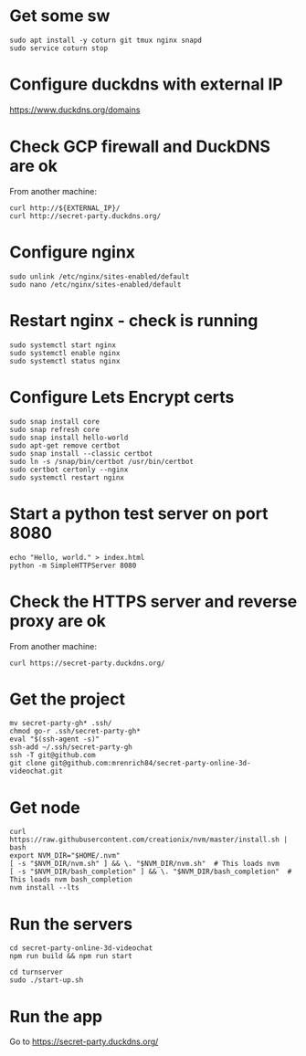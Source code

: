 # Get some sw
```
sudo apt install -y coturn git tmux nginx snapd
sudo service coturn stop
```

# Configure duckdns with external IP
https://www.duckdns.org/domains

# Check GCP firewall and DuckDNS are ok
From another machine:
```
curl http://${EXTERNAL_IP}/
curl http://secret-party.duckdns.org/
```

# Configure nginx
```
sudo unlink /etc/nginx/sites-enabled/default
sudo nano /etc/nginx/sites-enabled/default
```

# Restart nginx - check is running
```
sudo systemctl start nginx
sudo systemctl enable nginx
sudo systemctl status nginx
```

# Configure Lets Encrypt certs
```
sudo snap install core
sudo snap refresh core
sudo snap install hello-world
sudo apt-get remove certbot
sudo snap install --classic certbot
sudo ln -s /snap/bin/certbot /usr/bin/certbot
sudo certbot certonly --nginx
sudo systemctl restart nginx
```

# Start a python test server on port 8080
```
echo "Hello, world." > index.html
python -m SimpleHTTPServer 8080
```

# Check the HTTPS server and reverse proxy are ok
From another machine:
```
curl https://secret-party.duckdns.org/
```

# Get the project
```
mv secret-party-gh* .ssh/
chmod go-r .ssh/secret-party-gh*
eval "$(ssh-agent -s)"
ssh-add ~/.ssh/secret-party-gh
ssh -T git@github.com
git clone git@github.com:mrenrich84/secret-party-online-3d-videochat.git
```

# Get node
```
curl https://raw.githubusercontent.com/creationix/nvm/master/install.sh | bash 
export NVM_DIR="$HOME/.nvm"
[ -s "$NVM_DIR/nvm.sh" ] && \. "$NVM_DIR/nvm.sh"  # This loads nvm
[ -s "$NVM_DIR/bash_completion" ] && \. "$NVM_DIR/bash_completion"  # This loads nvm bash_completion
nvm install --lts
```

# Run the servers
```
cd secret-party-online-3d-videochat
npm run build && npm run start

cd turnserver
sudo ./start-up.sh
```

# Run the app
Go to https://secret-party.duckdns.org/